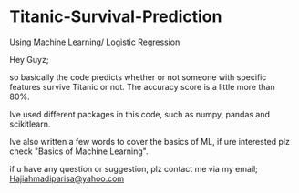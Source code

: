 # Titanic-Survival-Prediction
Using Machine Learning/ Logistic Regression

Hey Guyz;

so basically the code predicts whether or not someone with specific features survive Titanic or not. The accuracy score is a little more than 80%.

Ive used different packages in this code, such as numpy, pandas and scikitlearn.

Ive also written a few words to cover the basics of ML, if ure interested plz check "Basics of Machine Learning".

if u have any question or suggestion, plz contact me via my email; Hajiahmadiparisa@yahoo.com
